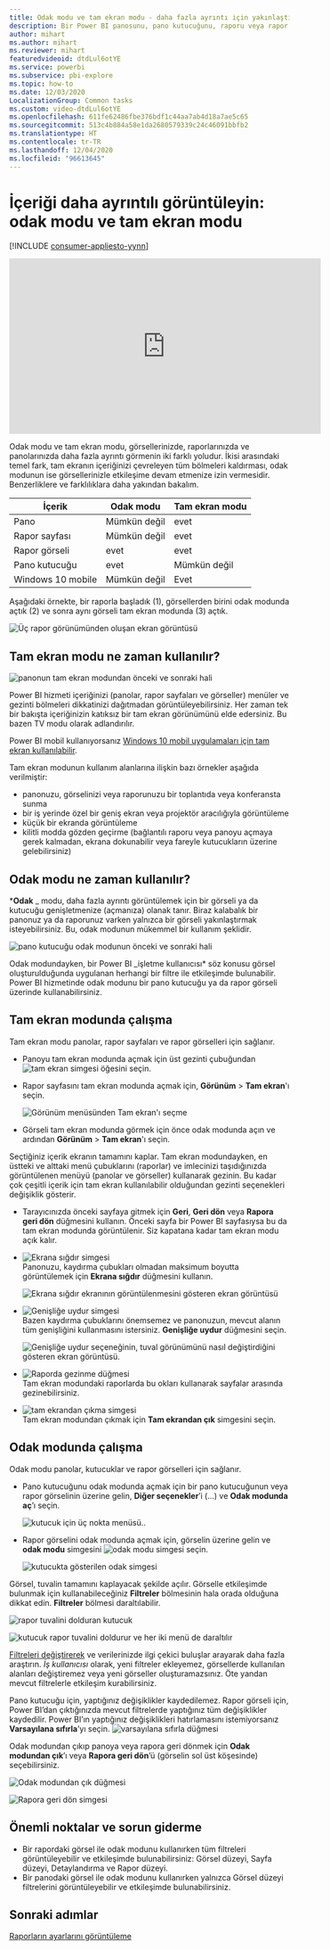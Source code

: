 ```yaml
---
title: Odak modu ve tam ekran modu - daha fazla ayrıntı için yakınlaştırma
description: Bir Power BI panosunu, pano kutucuğunu, raporu veya rapor görselini odak modunda veya tam ekran modunda görüntülemeye ilişkin belgeler
author: mihart
ms.author: mihart
ms.reviewer: mihart
featuredvideoid: dtdLul6otYE
ms.service: powerbi
ms.subservice: pbi-explore
ms.topic: how-to
ms.date: 12/03/2020
LocalizationGroup: Common tasks
ms.custom: video-dtdLul6otYE
ms.openlocfilehash: 611fe62486fbe376bdf1c44aa7ab4d18a7ae5c65
ms.sourcegitcommit: 513c4b884a58e1da2680579339c24c46091bbfb2
ms.translationtype: HT
ms.contentlocale: tr-TR
ms.lasthandoff: 12/04/2020
ms.locfileid: "96613645"
---
```

# <a name="display-content-in-more-detail-focus-mode-and-full-screen-mode"></a>İçeriği daha ayrıntılı görüntüleyin: odak modu ve tam ekran modu

[!INCLUDE [consumer-appliesto-yynn](../includes/consumer-appliesto-yynn.md)]



<iframe width="560" height="315" src="https://www.youtube.com/embed/dtdLul6otYE" frameborder="0" allowfullscreen></iframe>

Odak modu ve tam ekran modu, görsellerinizde, raporlarınızda ve panolarınızda daha fazla ayrıntı görmenin iki farklı yoludur.  İkisi arasındaki temel fark, tam ekranın içeriğinizi çevreleyen tüm bölmeleri kaldırması, odak modunun ise görsellerinizle etkileşime devam etmenize izin vermesidir. Benzerliklere ve farklılıklara daha yakından bakalım.  

|İçerik    | Odak modu  |Tam ekran modu  |
|---------|---------|----------------------|
|Pano     |   Mümkün değil     | evet |
|Rapor sayfası   | Mümkün değil  | evet|
|Rapor görseli | evet    | evet |
|Pano kutucuğu | evet    | Mümkün değil |
|Windows 10 mobile | Mümkün değil | Evet |

Aşağıdaki örnekte, bir raporla başladık (1), görsellerden birini odak modunda açtık (2) ve sonra aynı görseli tam ekran modunda (3) açtık. 

![Üç rapor görünümünden oluşan ekran görüntüsü](media/end-user-focus/power-bi-reports.png)

## <a name="when-to-use-full-screen-mode"></a>Tam ekran modu ne zaman kullanılır?

![panonun tam ekran modundan önceki ve sonraki hali](media/end-user-focus/power-bi-dashboard-focus.png)

Power BI hizmeti içeriğinizi (panolar, rapor sayfaları ve görseller) menüler ve gezinti bölmeleri dikkatinizi dağıtmadan görüntüleyebilirsiniz.  Her zaman tek bir bakışta içeriğinizin katıksız bir tam ekran görünümünü elde edersiniz. Bu bazen TV modu olarak adlandırılır.   

Power BI mobil kullanıyorsanız [Windows 10 mobil uygulamaları için tam ekran kullanılabilir](./mobile/mobile-windows-10-app-presentation-mode.md). 

Tam ekran modunun kullanım alanlarına ilişkin bazı örnekler aşağıda verilmiştir:

* panonuzu, görselinizi veya raporunuzu bir toplantıda veya konferansta sunma
* bir iş yerinde özel bir geniş ekran veya projektör aracılığıyla görüntüleme
* küçük bir ekranda görüntüleme
* kilitli modda gözden geçirme (bağlantılı raporu veya panoyu açmaya gerek kalmadan, ekrana dokunabilir veya fareyle kutucukların üzerine gelebilirsiniz)

## <a name="when-to-use-focus-mode"></a>Odak modu ne zaman kullanılır?

***Odak** _ modu, daha fazla ayrıntı görüntülemek için bir görseli ya da kutucuğu genişletmenize (açmanıza) olanak tanır.  Biraz kalabalık bir panonuz ya da raporunuz varken yalnızca bir görseli yakınlaştırmak isteyebilirsiniz.  Bu, odak modunun mükemmel bir kullanım şeklidir.  

![pano kutucuğu odak modunun önceki ve sonraki hali](media/end-user-focus/power-bi-compare.png)

Odak modundayken, bir Power BI _işletme kullanıcısı* söz konusu görsel oluşturulduğunda uygulanan herhangi bir filtre ile etkileşimde bulunabilir.  Power BI hizmetinde odak modunu bir pano kutucuğu ya da rapor görseli üzerinde kullanabilirsiniz.

## <a name="working-in-full-screen-mode"></a>Tam ekran modunda çalışma

Tam ekran modu panolar, rapor sayfaları ve rapor görselleri için sağlanır. 

- Panoyu tam ekran modunda açmak için üst gezinti çubuğundan ![tam ekran simgesi](media/end-user-focus/power-bi-full-screen-icon.png) öğesini seçin. 

- Rapor sayfasını tam ekran modunda açmak için, **Görünüm** > **Tam ekran**'ı seçin.

    ![Görünüm menüsünden Tam ekran'ı seçme](media/end-user-focus/power-bi-view.png)


- Görseli tam ekran modunda görmek için önce odak modunda açın ve ardından **Görünüm** > **Tam ekran**'ı seçin.  


Seçtiğiniz içerik ekranın tamamını kaplar. Tam ekran modundayken, en üstteki ve alttaki menü çubuklarını (raporlar) ve imlecinizi taşıdığınızda görüntülenen menüyü (panolar ve görseller) kullanarak gezinin. Bu kadar çok çeşitli içerik için tam ekran kullanılabilir olduğundan gezinti seçenekleri değişiklik gösterir.   


  * Tarayıcınızda önceki sayfaya gitmek için **Geri**, **Geri dön** veya **Rapora geri dön** düğmesini kullanın. Önceki sayfa bir Power BI sayfasıysa bu da tam ekran modunda görüntülenir.  Siz kapatana kadar tam ekran modu açık kalır.

  * ![Ekrana sığdır simgesi](media/end-user-focus/power-bi-fit-to-screen-icon.png)    
    Panonuzu, kaydırma çubukları olmadan maksimum boyutta görüntülemek için **Ekrana sığdır** düğmesini kullanın.  

    ![Ekrana sığdır ekranının görüntülenmesini gösteren ekran görüntüsü](media/end-user-focus/power-bi-fit-screen.png)

  * ![Genişliğe uydur simgesi](media/end-user-focus/power-bi-fit-width.png)       
    Bazen kaydırma çubuklarını önemsemez ve panonuzun, mevcut alanın tüm genişliğini kullanmasını istersiniz. **Genişliğe uydur** düğmesini seçin.    

    ![Genişliğe uydur seçeneğinin, tuval görünümünü nasıl değiştirdiğini gösteren ekran görüntüsü. ](media/end-user-focus/power-bi-fit-to-width-new.png)

  * ![Raporda gezinme düğmesi](media/end-user-focus/power-bi-report-nav2.png)       
    Tam ekran modundaki raporlarda bu okları kullanarak sayfalar arasında gezinebilirsiniz.    
  * ![tam ekrandan çıkma simgesi](media/end-user-focus/exit-fullscreen-new.png)     
  Tam ekran modundan çıkmak için **Tam ekrandan çık** simgesini seçin.

      

## <a name="working-in-focus-mode"></a>Odak modunda çalışma

Odak modu panolar, kutucuklar ve rapor görselleri için sağlanır. 

- Pano kutucuğunu odak modunda açmak için bir pano kutucuğunun veya rapor görselinin üzerine gelin, **Diğer seçenekler**’i (...) ve **Odak modunda aç**’ı seçin.

    ![kutucuk için üç nokta menüsü](media/end-user-focus/power-bi-focus-dashboard.png).. 

- Rapor görselini odak modunda açmak için, görselin üzerine gelin ve **odak modu** simgesini ![odak modu simgesi](media/end-user-focus/pbi_popout.jpg) seçin.  

   ![kutucukta gösterilen odak simgesi](media/end-user-focus/power-bi-hover-focus.png)



Görsel, tuvalin tamamını kaplayacak şekilde açılır. Görselle etkileşimde bulunmak için kullanabileceğiniz **Filtreler** bölmesinin hala orada olduğuna dikkat edin. **Filtreler** bölmesi daraltılabilir.

   ![rapor tuvalini dolduran kutucuk](media/end-user-focus/power-bi-filter.png)


   ![kutucuk rapor tuvalini doldurur ve her iki menü de daraltılır](media/end-user-focus/power-bi-filter-collapse.png)  

[Filtreleri değiştirerek](end-user-report-filter.md) ve verilerinizde ilgi çekici buluşlar arayarak daha fazla araştırın. *İş kullanıcısı* olarak, yeni filtreler ekleyemez, görsellerde kullanılan alanları değiştiremez veya yeni görseller oluşturamazsınız.  Öte yandan mevcut filtrelerle etkileşim kurabilirsiniz. 

Pano kutucuğu için, yaptığınız değişiklikler kaydedilemez. Rapor görseli için, Power BI’dan çıktığınızda mevcut filtrelerde yaptığınız tüm değişiklikler kaydedilir. Power BI’ın yaptığınız değişiklikleri hatırlamasını istemiyorsanız **Varsayılana sıfırla**’yı seçin. ![varsayılana sıfırla düğmesi](media/end-user-focus/power-bi-resets.png)  

Odak modundan çıkıp panoya veya rapora geri dönmek için **Odak modundan çık**’ı veya **Rapora geri dön**’ü (görselin sol üst köşesinde) seçebilirsiniz.

![Odak modundan çık düğmesi](media/end-user-focus/power-bi-exit.png)    

![Rapora geri dön simgesi](media/end-user-focus/power-bi-back-to-report.png)  

## <a name="considerations-and-troubleshooting"></a>Önemli noktalar ve sorun giderme

* Bir rapordaki görsel ile odak modunu kullanırken tüm filtreleri görüntüleyebilir ve etkileşimde bulunabilirsiniz: Görsel düzeyi, Sayfa düzeyi, Detaylandırma ve Rapor düzeyi.    
* Bir panodaki görsel ile odak modunu kullanırken yalnızca Görsel düzeyi filtrelerini görüntüleyebilir ve etkileşimde bulunabilirsiniz.

## <a name="next-steps"></a>Sonraki adımlar

[Raporların ayarlarını görüntüleme](end-user-report-view.md)